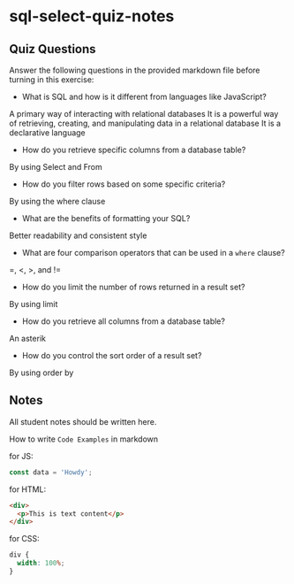 # sql-select-quiz-notes

## Quiz Questions

Answer the following questions in the provided markdown file before turning in this exercise:

- What is SQL and how is it different from languages like JavaScript?

A primary way of interacting with relational databases
It is a powerful way of retrieving, creating, and manipulating data in a relational database
It is a declarative language

- How do you retrieve specific columns from a database table?

By using Select and From

- How do you filter rows based on some specific criteria?

By using the where clause

- What are the benefits of formatting your SQL?

Better readability and consistent style

- What are four comparison operators that can be used in a `where` clause?

=, <, >, and !=

- How do you limit the number of rows returned in a result set?

By using limit

- How do you retrieve all columns from a database table?

An asterik

- How do you control the sort order of a result set?

By using order by

## Notes

All student notes should be written here.

How to write `Code Examples` in markdown

for JS:

```javascript
const data = 'Howdy';
```

for HTML:

```html
<div>
  <p>This is text content</p>
</div>
```

for CSS:

```css
div {
  width: 100%;
}
```
